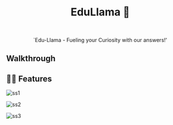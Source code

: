 <h1 align="center">  EduLlama 📝 </h1> <br>
<p align="center">
</p>

<p align="center">

<p align="center">
  `Edu-Llama - Fueling your Curiosity with our answers!'
</p>




## Walkthrough





## 💬💡 Features

![ss1](https://github.com/user-attachments/assets/10cc5077-63ce-44cf-bba2-c2925b2261a4)


![ss2](https://github.com/user-attachments/assets/298c3811-8333-4f49-9024-788ef07fa12d)

![ss3](https://github.com/user-attachments/assets/b6e81470-06cf-483b-a195-a088acf99c10)
